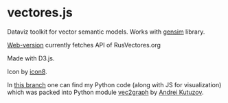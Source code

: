 # vectores.js

Dataviz toolkit for vector semantic models. Works with [gensim](https://github.com/RaRe-Technologies/gensim/) library.

[Web-version](https://vector.philology.by/) currently fetches API of RusVectores.org

Made with D3.js.

Icon by [icon8](https://icons8.com/license).

In [this branch](https://github.com/yaskevich/vectoresjs/tree/MVP+Python) one can find my Python code (along with JS for visualization) which was packed into Python module [vec2graph]( https://pypi.org/project/vec2graph/) by [Andrei Kutuzov](https://github.com/akutuzov).
